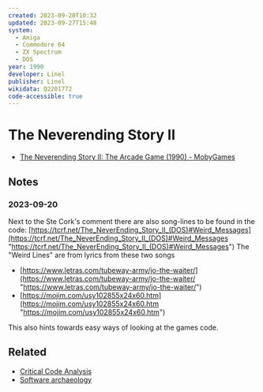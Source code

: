 ```yaml
---
created: 2023-09-20T10:32
updated: 2023-09-27T15:48
system:
  - Amiga
  - Commodore 64
  - ZX Spectrum
  - DOS
year: 1990
developer: Linel
publisher: Linel
wikidata: Q2201772
code-accessible: true
---
```

# The Neverending Story II

- [The Neverending Story II: The Arcade Game (1990) - MobyGames](https://www.mobygames.com/game/528/the-neverending-story-ii-the-arcade-game/)

## Notes
### 2023-09-20
Next to the Ste Cork's comment there are also song-lines to be found in the code: [https://tcrf.net/The_NeverEnding_Story_II_(DOS)#Weird_Messages](https://tcrf.net/The_NeverEnding_Story_II_(DOS)#Weird_Messages "https://tcrf.net/The_NeverEnding_Story_II_(DOS)#Weird_Messages") The "Weird Lines" are from lyrics from these two songs

- [https://www.letras.com/tubeway-army/jo-the-waiter/](https://www.letras.com/tubeway-army/jo-the-waiter/ "https://www.letras.com/tubeway-army/jo-the-waiter/")
- [https://mojim.com/usy102855x24x60.htm](https://mojim.com/usy102855x24x60.htm "https://mojim.com/usy102855x24x60.htm")

This also hints towards easy ways of looking at the games code.

## Related
- [Critical Code Analysis](notes/Critical%20Code%20Analysis.md)
- [Software archaeology](notes/Software%20archaeology.md)
